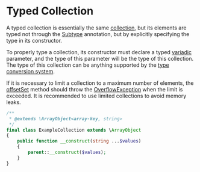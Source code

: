 # Typed Collection

A typed collection is essentially the same [collection](/docs/reference/type-conversion.md#collection), but its elements are typed not through the [Subtype](/docs/reference/hydrator-annotations.md#subtype) annotation, but by explicitly specifying the type in its constructor.

To properly type a collection, its constructor must declare a typed [variadic](https://www.php.net/manual/en/functions.arguments.php#functions.variable-arg-list) parameter, and the type of this parameter will be the type of this collection.
The type of this collection can be anything supported by the [type conversion system](/docs/reference/type-conversion.md).

If it is necessary to limit a collection to a maximum number of elements, the [offsetSet](https://www.php.net/manual/en/arrayaccess.offsetset.php) method should throw the [OverflowException](https://www.php.net/manual/en/class.overflowexception.php) when the limit is exceeded.
It is recommended to use limited collections to avoid memory leaks.

```php
/**
 * @extends \ArrayObject<array-key, string>
 */
final class ExampleCollection extends \ArrayObject
{
    public function __construct(string ...$values)
    {
        parent::__construct($values);
    }
}
```
